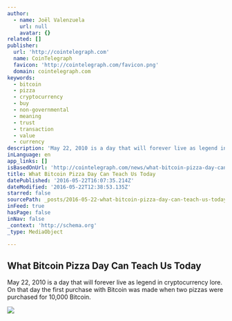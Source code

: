 ```yaml
---
author:
  - name: Joël Valenzuela
    url: null
    avatar: {}
related: []
publisher:
  url: 'http://cointelegraph.com'
  name: CoinTelegraph
  favicon: 'http://cointelegraph.com/favicon.png'
  domain: cointelegraph.com
keywords:
  - bitcoin
  - pizza
  - cryptocurrency
  - buy
  - non-governmental
  - meaning
  - trust
  - transaction
  - value
  - currency
description: 'May 22, 2010 is a day that will forever live as legend in cryptocurrency lore. On that day the first purchase with Bitcoin was made when two pizzas were purchased for 10,000 Bitcoin.'
inLanguage: en
app_links: []
isBasedOnUrl: 'http://cointelegraph.com/news/what-bitcoin-pizza-day-can-teach-us-today'
title: What Bitcoin Pizza Day Can Teach Us Today
datePublished: '2016-05-22T16:07:35.214Z'
dateModified: '2016-05-22T12:38:53.135Z'
starred: false
sourcePath: _posts/2016-05-22-what-bitcoin-pizza-day-can-teach-us-today.md
inFeed: true
hasPage: false
inNav: false
_context: 'http://schema.org'
_type: MediaObject

---
```

<article style=""><h1>What Bitcoin Pizza Day Can Teach Us Today</h1><p>May 22, 2010 is a day that will forever live as legend in cryptocurrency lore. On that day the first purchase with Bitcoin was made when two pizzas were purchased for 10,000 Bitcoin.</p><img src="http://cointelegraph.com/images/725_aHR0cDovL2NvaW50ZWxlZ3JhcGguY29tL3N0b3JhZ2UvdXBsb2Fkcy92aWV3LzJmNjRkZDVlYzY3MWE3Yzk3YjRkMmY1NTYxOTgyMTdiLmpwZw==.jpg" /></article>